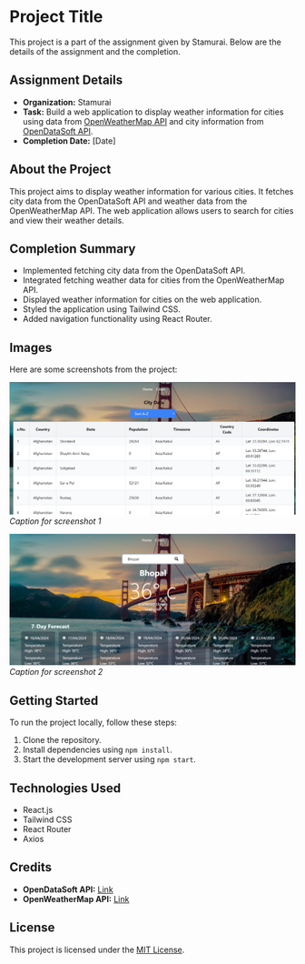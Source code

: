 # Project Title

This project is a part of the assignment given by Stamurai. Below are the details of the assignment and the completion.

## Assignment Details

- **Organization:** Stamurai
- **Task:** Build a web application to display weather information for cities using data from [OpenWeatherMap API](https://openweathermap.org/api) and city information from [OpenDataSoft API](https://public.opendatasoft.com/api/explore/v2.1/catalog/datasets/geonames-all-cities-with-a-population-1000/records?limit=100).
- **Completion Date:** [Date]

## About the Project

This project aims to display weather information for various cities. It fetches city data from the OpenDataSoft API and weather data from the OpenWeatherMap API. The web application allows users to search for cities and view their weather details.

## Completion Summary

- Implemented fetching city data from the OpenDataSoft API.
- Integrated fetching weather data for cities from the OpenWeatherMap API.
- Displayed weather information for cities on the web application.
- Styled the application using Tailwind CSS.
- Added navigation functionality using React Router.

## Images

Here are some screenshots from the project:

![Screenshot 1](./src/assets/image.png)
_Caption for screenshot 1_

![Screenshot 2](./src/assets/image1.png)
_Caption for screenshot 2_

## Getting Started

To run the project locally, follow these steps:

1. Clone the repository.
2. Install dependencies using `npm install`.
3. Start the development server using `npm start`.

## Technologies Used

- React.js
- Tailwind CSS
- React Router
- Axios

## Credits

- **OpenDataSoft API:** [Link](https://public.opendatasoft.com/api/explore/v2.1/catalog/datasets/geonames-all-cities-with-a-population-1000/records?limit=100)
- **OpenWeatherMap API:** [Link](https://openweathermap.org/api)

## License

This project is licensed under the [MIT License](LICENSE).
